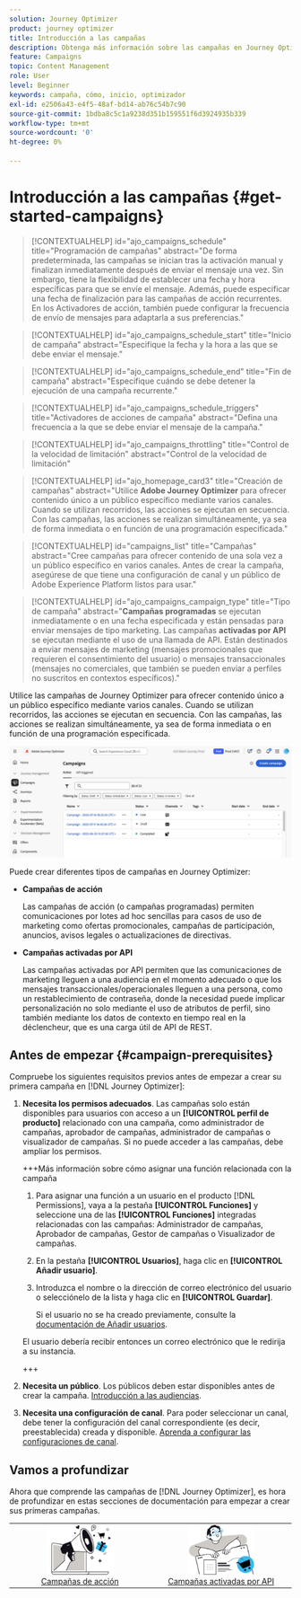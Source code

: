 ```yaml
---
solution: Journey Optimizer
product: journey optimizer
title: Introducción a las campañas
description: Obtenga más información sobre las campañas en Journey Optimizer
feature: Campaigns
topic: Content Management
role: User
level: Beginner
keywords: campaña, cómo, inicio, optimizador
exl-id: e2506a43-e4f5-48af-bd14-ab76c54b7c90
source-git-commit: 1bdba8c5c1a9238d351b159551f6d3924935b339
workflow-type: tm+mt
source-wordcount: '0'
ht-degree: 0%

---
```


# Introducción a las campañas {#get-started-campaigns}

>[!CONTEXTUALHELP]
>id="ajo_campaigns_schedule"
>title="Programación de campañas"
>abstract="De forma predeterminada, las campañas se inician tras la activación manual y finalizan inmediatamente después de enviar el mensaje una vez. Sin embargo, tiene la flexibilidad de establecer una fecha y hora específicas para que se envíe el mensaje. Además, puede especificar una fecha de finalización para las campañas de acción recurrentes. En los Activadores de acción, también puede configurar la frecuencia de envío de mensajes para adaptarla a sus preferencias."

>[!CONTEXTUALHELP]
>id="ajo_campaigns_schedule_start"
>title="Inicio de campaña"
>abstract="Especifique la fecha y la hora a las que se debe enviar el mensaje."

>[!CONTEXTUALHELP]
>id="ajo_campaigns_schedule_end"
>title="Fin de campaña"
>abstract="Especifique cuándo se debe detener la ejecución de una campaña recurrente."

>[!CONTEXTUALHELP]
>id="ajo_campaigns_schedule_triggers"
>title="Activadores de acciones de campaña"
>abstract="Defina una frecuencia a la que se debe enviar el mensaje de la campaña."

>[!CONTEXTUALHELP]
>id="ajo_campaigns_throttling"
>title="Control de la velocidad de limitación"
>abstract="Control de la velocidad de limitación"

>[!CONTEXTUALHELP]
>id="ajo_homepage_card3"
>title="Creación de campañas"
>abstract="Utilice **Adobe Journey Optimizer** para ofrecer contenido único a un público específico mediante varios canales. Cuando se utilizan recorridos, las acciones se ejecutan en secuencia. Con las campañas, las acciones se realizan simultáneamente, ya sea de forma inmediata o en función de una programación especificada."

>[!CONTEXTUALHELP]
>id="campaigns_list"
>title="Campañas"
>abstract="Cree campañas para ofrecer contenido de una sola vez a un público específico en varios canales. Antes de crear la campaña, asegúrese de que tiene una configuración de canal y un público de Adobe Experience Platform listos para usar."

>[!CONTEXTUALHELP]
>id="ajo_campaigns_campaign_type"
>title="Tipo de campaña"
>abstract="**Campañas programadas** se ejecutan inmediatamente o en una fecha especificada y están pensadas para enviar mensajes de tipo marketing. Las campañas **activadas por API** se ejecutan mediante el uso de una llamada de API. Están destinados a enviar mensajes de marketing (mensajes promocionales que requieren el consentimiento del usuario) o mensajes transaccionales (mensajes no comerciales, que también se pueden enviar a perfiles no suscritos en contextos específicos)."

Utilice las campañas de Journey Optimizer para ofrecer contenido único a un público específico mediante varios canales. Cuando se utilizan recorridos, las acciones se ejecutan en secuencia. Con las campañas, las acciones se realizan simultáneamente, ya sea de forma inmediata o en función de una programación especificada.

![](assets/gs-campaigns.png)

Puede crear diferentes tipos de campañas en Journey Optimizer:

* **Campañas de acción**

  Las campañas de acción (o campañas programadas) permiten comunicaciones por lotes ad hoc sencillas para casos de uso de marketing como ofertas promocionales, campañas de participación, anuncios, avisos legales o actualizaciones de directivas.

* **Campañas activadas por API**

  Las campañas activadas por API permiten que las comunicaciones de marketing lleguen a una audiencia en el momento adecuado o que los mensajes transaccionales/operacionales lleguen a una persona, como un restablecimiento de contraseña, donde la necesidad puede implicar personalización no solo mediante el uso de atributos de perfil, sino también mediante los datos de contexto en tiempo real en la déclencheur, que es una carga útil de API de REST.

<!--* **Orchestrated campaigns**

    Campaign Orchestration in Adobe Journey Optimizer powers sophisticated, brand-initiated marketing campaigns across channels, helping you drive engagement, revenue, and customer loyalty at scale.

    While cross-channel marketing is essential, orchestrated campaigns make it seamless. With a visual, drag-and-drop interface, you can design and automate complex marketing workflows, from segmentation to message delivery, across multiple channels. Everything happens in one intuitive environment, built for speed, control, and efficiency.-->

## Antes de empezar {#campaign-prerequisites}

Compruebe los siguientes requisitos previos antes de empezar a crear su primera campaña en [!DNL Journey Optimizer]:

1. **Necesita los permisos adecuados**. Las campañas solo están disponibles para usuarios con acceso a un **[!UICONTROL perfil de producto]** relacionado con una campaña, como administrador de campañas, aprobador de campañas, administrador de campañas o visualizador de campañas. Si no puede acceder a las campañas, debe ampliar los permisos.

   +++Más información sobre cómo asignar una función relacionada con la campaña

   1. Para asignar una función a un usuario en el producto [!DNL Permissions], vaya a la pestaña **[!UICONTROL Funciones]** y seleccione una de las **[!UICONTROL Funciones]** integradas relacionadas con las campañas: Administrador de campañas, Aprobador de campañas, Gestor de campañas o Visualizador de campañas.

   1. En la pestaña **[!UICONTROL Usuarios]**, haga clic en **[!UICONTROL Añadir usuario]**.

   1. Introduzca el nombre o la dirección de correo electrónico del usuario o selecciónelo de la lista y haga clic en **[!UICONTROL Guardar]**.

      Si el usuario no se ha creado previamente, consulte la [documentación de Añadir usuarios](https://experienceleague.adobe.com/es/docs/experience-platform/access-control/ui/users).

   El usuario debería recibir entonces un correo electrónico que le redirija a su instancia.

   +++

1. **Necesita un público**. Los públicos deben estar disponibles antes de crear la campaña. [Introducción a las audiencias](../audience/about-audiences.md).

1. **Necesita una configuración de canal**. Para poder seleccionar un canal, debe tener la configuración del canal correspondiente (es decir, preestablecida) creada y disponible. [Aprenda a configurar las configuraciones de canal](../configuration/channel-surfaces.md).

## Vamos a profundizar

Ahora que comprende las campañas de [!DNL Journey Optimizer], es hora de profundizar en estas secciones de documentación para empezar a crear sus primeras campañas.

<table style="table-layout:fixed"><tr style="border: 0; text-align: center;">
<td><a href="create-campaign.md"><img alt="campañas de acción" src="assets/do-not-localize/gs-action-campaign.png" width="50%"></a><br/><a href="create-campaign.md">Campañas de acción</a></td>
<td><a href="api-triggered-campaigns.md"><img alt="SMS" src="assets/do-not-localize/gs-api-triggered-campaign.png" width="50%"></a><br/><a href="api-triggered-campaigns.md">Campañas activadas por API</a></td>
</tr></table>

<!--
<table style="table-layout:fixed"><tr style="border: 0; text-align: center;">
<td><a href="create-campaign.md"><img alt="action campaigns" src="assets/do-not-localize/gs-action-campaign.png"></a><br/><a href="create-campaign.md">Action campaigns</a></td>
<td><a href="api-triggered-campaigns.md"><img alt="sms" src="assets/do-not-localize/gs-api-triggered-campaign.png"></a><br/><a href="api-triggered-campaigns.md">API triggered campaigns</a></td>
<td><a href="../orchestrated/gs-orchestrated-campaigns.md"><img alt="push" src="assets/do-not-localize/gs-orchestrated-campaign.png"></a><a href="../orchestrated/gs-orchestrated-campaigns.md">Orchestrated campaigns</a></td>
</tr></table>-->
